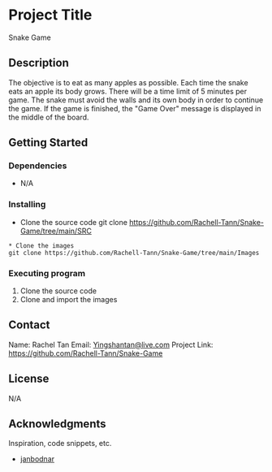 # Project Title

Snake Game

## Description

The objective is to eat as many apples as possible. Each time the snake eats an apple its body grows. There will be a time limit of 5 minutes per game. The snake must avoid the walls and its own body in order to continue the game. If the game is finished, the "Game Over" message is displayed in the middle of the board.

## Getting Started

### Dependencies

* N/A

### Installing

* Clone the source code
git clone https://github.com/Rachell-Tann/Snake-Game/tree/main/SRC
```
* Clone the images
git clone https://github.com/Rachell-Tann/Snake-Game/tree/main/Images
```

### Executing program

1. Clone the source code
2. Clone and import the images

## Contact

Name: Rachel Tan
Email: Yingshantan@live.com
Project Link: https://github.com/Rachell-Tann/Snake-Game

## License

N/A

## Acknowledgments

Inspiration, code snippets, etc.
* [janbodnar](https://github.com/janbodnar/Java-Snake-Game)
